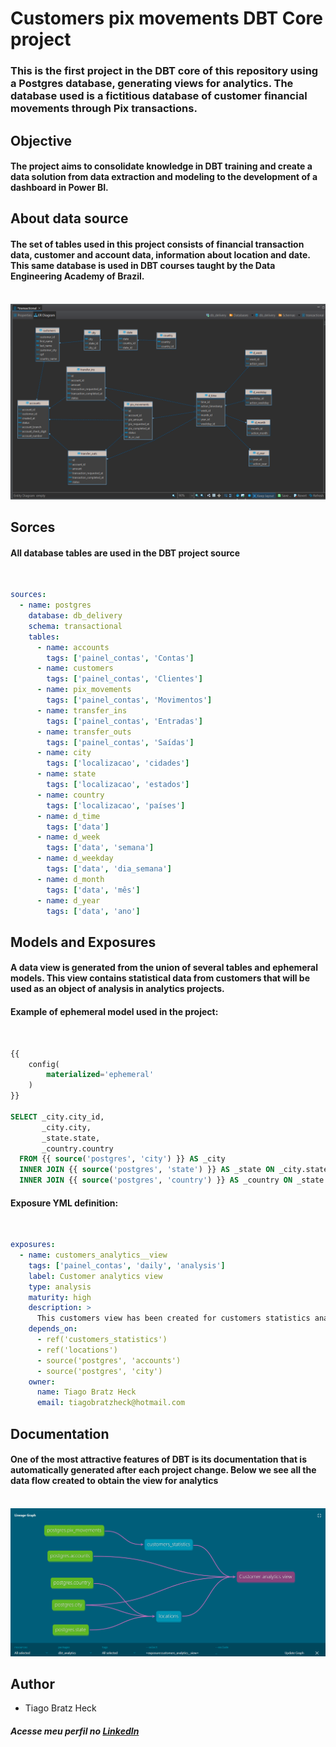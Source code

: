 # Customers pix movements DBT Core project

### This is the first project in the DBT core of this repository using a Postgres database, generating views for analytics. The database used is a fictitious database of customer financial movements through Pix transactions.

## Objective

#### The project aims to consolidate knowledge in DBT training and create a data solution from data extraction and modeling to the development of a dashboard in Power BI.

## About data source

#### The set of tables used in this project consists of financial transaction data, customer and account data, information about location and date. This same database is used in DBT courses taught by the Data Engineering Academy of Brazil.
&nbsp;
![alt text](images/banco_postgres.png "Postgress database tables")

## Sorces

#### All database tables are used in the DBT project source
&nbsp;
```yml
sources:
  - name: postgres
    database: db_delivery
    schema: transactional
    tables:
      - name: accounts
        tags: ['painel_contas', 'Contas']
      - name: customers
        tags: ['painel_contas', 'Clientes']
      - name: pix_movements
        tags: ['painel_contas', 'Movimentos']
      - name: transfer_ins
        tags: ['painel_contas', 'Entradas']
      - name: transfer_outs
        tags: ['painel_contas', 'Saídas']
      - name: city
        tags: ['localizacao', 'cidades']
      - name: state
        tags: ['localizacao', 'estados']
      - name: country
        tags: ['localizacao', 'países']
      - name: d_time
        tags: ['data']
      - name: d_week
        tags: ['data', 'semana']
      - name: d_weekday
        tags: ['data', 'dia_semana']
      - name: d_month
        tags: ['data', 'mês']
      - name: d_year
        tags: ['data', 'ano']
```

## Models and Exposures

#### A data view is generated from the union of several tables and ephemeral models. This view contains statistical data from customers that will be used as an object of analysis in analytics projects.


#### Example of ephemeral model used in the project:
&nbsp;
~~~~sql
{{
    config(
        materialized='ephemeral'
    )
}}

SELECT _city.city_id,
       _city.city,
       _state.state,
       _country.country
  FROM {{ source('postgres', 'city') }} AS _city
  INNER JOIN {{ source('postgres', 'state') }} AS _state ON _city.state_id = _state.state_id
  INNER JOIN {{ source('postgres', 'country') }} AS _country ON _state.country_id = _country.country_id
~~~~

#### Exposure YML definition:
&nbsp;
```yml
exposures:
  - name: customers_analytics__view
    tags: ['painel_contas', 'daily', 'analysis']
    label: Customer analytics view
    type: analysis
    maturity: high    
    description: >
      This customers view has been created for customers statistics analysis purposes
    depends_on:
      - ref('customers_statistics')
      - ref('locations')     
      - source('postgres', 'accounts')
      - source('postgres', 'city')  
    owner:
      name: Tiago Bratz Heck
      email: tiagobratzheck@hotmail.com
```

## Documentation

#### One of the most attractive features of DBT is its documentation that is automatically generated after each project change. Below we see all the data flow created to obtain the view for analytics

&nbsp;
![alt text](images/dbt_diagram.png "customers analytics view")

## Author
- Tiago Bratz Heck
##### Acesse meu perfil no [LinkedIn](https://www.linkedin.com/in/tiago-bratz-heck-0b9b5696/)